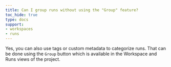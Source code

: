 ```yaml
---
title: Can I group runs without using the "Group" feature?
toc_hide: true
type: docs
support:
- workspaces
- runs
---
```


Yes, you can also use tags or custom metadata to categorize runs. That can be done using the `Group` button which is available in the Workspace and Runs views of the project.
    